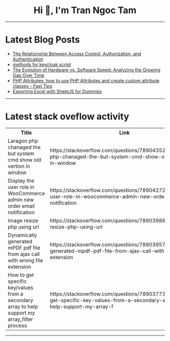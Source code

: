 <h1 align="center">Hi 👋, I'm Tran Ngoc Tam</h1>

---

# Latest Blog Posts 
<!-- BLOG-POST-LIST:START -->
- [The Relationship Between Access Control, Authorization, and Authentication](https://dev.to/adityabhuyan/the-relationship-between-access-control-authorization-and-authentication-30pp)
- [methods for keycloak script](https://dev.to/nabim777/helpful-for-keycloak-script-1lpo)
- [The Evolution of Hardware vs. Software Speed: Analyzing the Growing Gap Over Time](https://dev.to/adityabhuyan/the-evolution-of-hardware-vs-software-speed-analyzing-the-growing-gap-over-time-4feo)
- [PHP Attributes: how to use PHP Attributes and create custom attribute classes – Fast Tips](https://dev.to/inspector/php-attributes-how-to-use-php-attributes-and-create-custom-attribute-classes-fast-tips-7nf)
- [Exporting Excel with SheetJS for Dummies](https://dev.to/tamnguyenctg/exporting-excel-with-sheetjs-for-dummies-25kj)
<!-- BLOG-POST-LIST:END -->

---

# Latest stack oveflow activity
<table>
  <tr><th>Title</th><th>Link</th></tr>
  <!-- STACKOVERFLOW:START --><tr><td>Laragon php chanaged the but system cmd show old vertion in window</td><td>https://stackoverflow.com/questions/78904352/laragon-php-chanaged-the-but-system-cmd-show-old-vertion-in-window</td></tr><tr><td>Display the user role in WooCommerce admin new order email notification</td><td>https://stackoverflow.com/questions/78904272/display-the-user-role-in-woocommerce-admin-new-order-email-notification</td></tr><tr><td>Image resize php using url</td><td>https://stackoverflow.com/questions/78903988/image-resize-php-using-url</td></tr><tr><td>Dynamically generated mPDF pdf file from ajax call with wrong file extension</td><td>https://stackoverflow.com/questions/78903957/dynamically-generated-mpdf-pdf-file-from-ajax-call-with-wrong-file-extension</td></tr><tr><td>How to get specific key/values from a secondary array to help support my array_filter process</td><td>https://stackoverflow.com/questions/78903773/how-to-get-specific-key-values-from-a-secondary-array-to-help-support-my-array-f</td></tr><!-- STACKOVERFLOW:END -->
</table>

---


